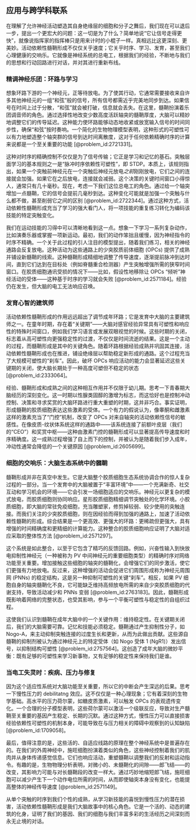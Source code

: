 ## 应用与跨学科联系

在理解了允许神经活动塑造其自身绝缘层的细胞和分子之舞后，我们现在可以退后一步，提出一个更宏大的问题：这一切是为了什么？简单地说“它让信号走得更快”，就像说指挥家的指挥棒只是用来计时的小棍子一样。真相远比这更深刻、更美妙。活动依赖性髓鞘形成不仅仅关乎速度；它关乎时序、学习、发育，甚至我们心理健康的交响乐。它就像是神经系统的总电工，根据我们的经验，不断地与我们的思想和行动回路进行对话，并对其进行重新布线。

### 精调神经乐团：环路与学习

想象环路下游的一个神经元，正等待放电。为了使其行动，它通常需要接收来自许多其他神经元的一组“和弦”般的信号，所有信号都需近乎完美地同步到达。如果信号在时间上过于分散，“和弦”就会被打破，信息就会丢失。在这里，髓鞘扮演着乐团调音师的角色。通过选择性地改变少数高度活跃轴突的髓鞘厚度，大脑可以精妙地调整它们的传导延迟。这种能力使环路能够动态地收紧或放宽输入信号的时间同步性，确保“和弦”按时奏响。一个简化的生物物理模型表明，这种形式的可塑性可以有力地塑造整个轴突群的信号到达时间离散度，这对于任何依赖精确时序的计算来说都是一个至关重要的功能 [@problem_id:2721331]。

这种对时序的精确控制不仅仅是为了信号传输；它正是学习和记忆的基石。突触层面学习的基本规则之一是“脉冲时序依赖性可塑性”，即 STDP。本质上，该规则指出，如果一个突触前神经元在一个突触后神经元放电*之前*刚刚放电，它们之间的连接就会加强。如果它在之后放电，连接就会减弱。这个决策的关键时间窗口小得惊人，通常只有几十毫秒。现在，考虑一下我们这位总电工的角色。通过给一个轴突增加一点髓鞘，它的信号会提前几毫秒到达。这种变化可能就是加强一个突触与什么都不做，甚至削弱它之间的区别 [@problem_id:2722344]。通过这种方式，活动依赖性髓鞘形成充当了学习的强大看门人，将一项技能的重复练习转化为编码该技能的特定突触变化。

我们在运动技能的习得中可以清晰地看到这一点。想象一下学习一系列复杂动作，比如演奏乐器或掌握一项新运动。最初，我们的动作笨拙且缓慢，因为神经指令的时序不精确。一个关于此过程的引人注目的模型提出，随着我们练习，相关的神经通路会反复放电。这种活动为这些通路上的少突胶质前体细胞 (OPCs) 提供了成熟并铺设新髓鞘的线索。这种髓鞘形成精细地调整了传导速度，逐渐提前脉冲到达时间，直到它们达到在目标处（例如脊髓重合检测器）产生突触增强所需的狭窄时间窗口。在胶质细胞通讯受损的情况下——比如，假设性地移除让 OPCs “倾听”神经活动的受体——这种基于时序的学习就会失败 [@problem_id:2571184]。经验仍在发生，但大脑的电工无法响应召唤。

### 发育心智的建筑师

活动依赖性髓鞘形成的作用远远超出了调节成年环路；它是发育中大脑的主要建筑师之一。在童年时期，存在着“关键期”——大脑对感官经验异常具有可塑性和响应性的特殊时间窗口，例如我们学习语言或发展双眼视觉的时候。这些时期的关闭，标志着从高可塑性向更强稳定性的过渡，不仅仅是时间流逝的结果。这是一个主动的过程，而髓鞘形成是其中的关键角色。随着环路根据经验成熟并巩固其连接，活动依赖性髓鞘形成也在推进，铺设绝缘层以帮助稳定新形成的通路。这个过程充当了大规模可塑性的“刹车”。因此，破坏 OPCs 响应活动的能力会显著延迟这些关键期的关闭，使大脑长期处于一种高度可塑但不稳定的状态 [@problem_id:2333064]。

经验、髓鞘形成和成熟之间的这种相互作用并不仅限于幼儿期。思考一下青春期大脑经历的深刻变化。这一时期以性腺类固醇的激增为标志，而这恰好也是控制冲动控制、决策和寻求奖赏的大脑环路进行重大重塑的时期，这并非巧合。事实证明，形成髓鞘的胶质细胞表达这些激素的受体。一个有力的假说认为，像睾酮和雌激素这样的激素充当了“门控”机制，改变了 OPCs 对来自轴突的活动依赖性信号的敏感性。在像皮质-纹状体系统这样的通路中——该系统连接了前额叶皮层（我们的“CEO”）和奖赏中枢——这种由激素门控的髓鞘形成可以显著提高传导速度和时序精确度。这一成熟过程增强了自上而下的控制，并被认为是随着我们步入成年，冲动性通常会降低的一个关键原因 [@problem_id:2605699]。

### 细胞的交响乐：大脑生态系统中的髓鞘

髓鞘形成并非在真空中发生。它是大脑整个胶质细胞生态系统协调合作的惊人复杂过程的一部分。当一个发育中的大脑被置于“丰富环境”中——一个充满新奇、社交互动和学习机会的环境——它会引发一场细胞适应的交响乐。神经元以更复杂的模式放电，而胶质细胞则协同响应。星形胶质细胞精细调节突触处的化学环境。小胶质细胞，即大脑的常驻免疫细胞，充当雕塑家，修剪掉较弱、较少使用的突触连接。而我们关注的少突胶质细胞，则在因经验而得到加强的通路上，加速了活动依赖性髓鞘的形成。综合结果是一个更高效、更强大的环路：更稀疏但更强大，具有增强的时间精确度和更精细的计算能力。这种整合的胶质细胞响应证明了大脑对适应采取的整体性方法 [@problem_id:2571297]。

这个系统是如此整合，以至于它包含了精巧的反馈回路。例如，兴奋性输入到快放电抑制性神经元（一种被称为 PV 中间神经元的重要细胞类型）的精确时序对网络功能至关重要。增加接触这些细胞的轴突的髓鞘化，会增强它们的同步激活，使它们更强有力地放电。反过来，这种增强的活动会促进它们周围形成称为神经元周围网 (PNNs) 的稳定结构，这是另一种抑制可塑性的关键“刹车”。相反，如果 PV 细胞自身的轴突髓鞘化不良，它可能缺乏维持高频放电所需的来自少突胶质细胞的代谢支持，导致活动减少和 PNNs 变弱 [@problem_id:2763183]。因此，髓鞘形成既影响着网络的完整状态，也受其影响，参与一个平衡可塑性与稳定性的自组织过程。

这使我们认识到髓鞘在成年大脑中的一个关键作用：维持稳定性。在关键期关闭后，我们的大脑需要可靠。记忆和技能必须稳定。髓鞘通过产生抑制性分子，如 Nogo-A，来主动抑制突触连接的过度生长和更新，从而为此做出贡献。这些源自髓鞘的抑制剂被认为通过神经元上的特定受体（如 Nogo 受体 1 (NgR1)）发出信号，以抑制结构可塑性 [@problem_id:2757564]。这创造了成年大脑的微妙平衡：既有足够的可塑性来学习新事物，又有足够的稳定性来保持我们是谁。

### 当电工失灵时：疾病、压力与修复

因为这个适应性系统对大脑功能至关重要，所以它的中断会产生深远的后果。思考一下慢性压力的 debilitatng 效应。这不仅仅是一种心理现象；它有着深刻的生物学基础。高水平的压力荷尔蒙，如糖皮质激素，可以触发 OPCs 的表观遗传变化。一个合理的分子模型表明，这些荷尔蒙可以激活一个级联反应，导致对生产髓鞘至关重要的基因产生稳定、长期的沉默。通过这种方式，慢性压力可以直接损害经验依赖性可塑性的机制本身，可能导致在与压力相关的障碍中观察到的认知缺陷 [@problem_id:1709058]。

最后，值得注意的是，这些活的、自适应线路的原理在整个神经系统中是普遍存在的。在我们的外周神经中，施旺细胞扮演着类似的角色，这些神经控制着我们的肌肉并从身体传递感觉信息。它们也响应活动，重塑髓鞘以调整我们的反射和运动指令。有趣的是，生物物理分析表明，对微小的、未髓鞘化的间隙——郎飞结——的改变，其影响力可能与对长髓鞘段的改变一样大。通过巧妙地缩短郎飞结，施旺细胞可以减少产生下一个动作电位所需的时间，从而即使轴突本身没有变化，也能提高整体的神经传导速度 [@problem_id:2571149]。

从单个突触的时序到我们个性的成熟，从学习新技能的喜悦到慢性压力的潜在损害，活动依赖性髓鞘形成是我们大脑故事中的核心角色。它是一个活的、动态的建筑的化身，证明了我们的基因、我们的细胞与我们丰富多彩的生活经历之间深刻而永无止境的对话。